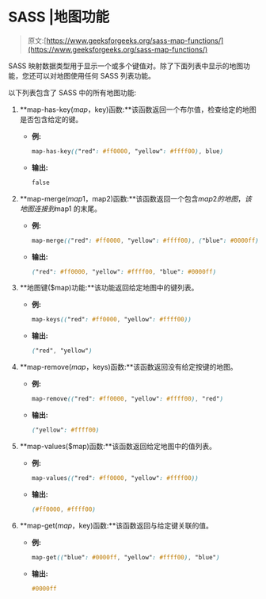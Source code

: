 # SASS |地图功能

> 原文:[https://www.geeksforgeeks.org/sass-map-functions/](https://www.geeksforgeeks.org/sass-map-functions/)

SASS 映射数据类型用于显示一个或多个键值对。除了下面列表中显示的地图功能，您还可以对地图使用任何 SASS 列表功能。

以下列表包含了 SASS 中的所有地图功能:

1.  **map-has-key($map，$key)函数:**该函数返回一个布尔值，检查给定的地图是否包含给定的键。
    *   **例:**

        ```css
        map-has-key(("red": #ff0000, "yellow": #ffff00), blue)
        ```

    *   **输出:**

        ```css
        false
        ```

2.  **map-merge($map1，$map2)函数:**该函数返回一个包含$map2 的地图，该地图连接到$map1 的末尾。
    *   **例:**

        ```css
        map-merge(("red": #ff0000, "yellow": #ffff00), ("blue": #0000ff)
        ```

    *   **输出:**

        ```css
        ("red": #ff0000, "yellow": #ffff00, "blue": #0000ff)
        ```

3.  **地图键($map)功能:**该功能返回给定地图中的键列表。
    *   **例:**

        ```css
        map-keys(("red": #ff0000, "yellow": #ffff00))
        ```

    *   **输出:**

        ```css
        ("red", "yellow")
        ```

4.  **map-remove($map，$keys)函数:**该函数返回没有给定按键的地图。
    *   **例:**

        ```css
        map-remove(("red": #ff0000, "yellow": #ffff00), "red")
        ```

    *   **输出:**

        ```css
        ("yellow": #ffff00)
        ```

5.  **map-values($map)函数:**该函数返回给定地图中的值列表。
    *   **例:**

        ```css
        map-values(("red": #ff0000, "yellow": #ffff00))
        ```

    *   **输出:**

        ```css
        (#ff0000, #ffff00)
        ```

6.  **map-get($map，$key)函数:**该函数返回与给定键关联的值。
    *   **例:**

        ```css
        map-get(("blue": #0000ff, "yellow": #ffff00), "blue")
        ```

    *   **输出:**

        ```css
        #0000ff
        ```